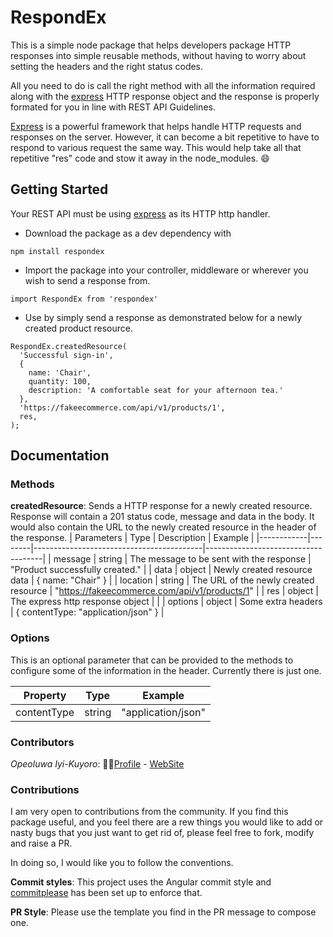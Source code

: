 # RespondEx

This is a simple node package that helps developers package HTTP responses into simple reusable methods, without having to worry about setting the headers and the right status codes.

All you need to do is call the right method with all the information required along with the [express](https://expressjs.com/) HTTP response object and the response is properly formated for you in line with REST API Guidelines.

[Express](https://expressjs.com/) is a powerful framework that helps handle HTTP requests and responses on the server. However, it can become a bit repetitive to have to respond to various request the same way. This would help take all that repetitive "res" code and stow it away in the node_modules. 😄

## Getting Started
Your REST API must be using [express](https://expressjs.com/) as its HTTP http handler.
- Download the package as a dev dependency with 
```
npm install respondex
```
- Import the package into your controller, middleware or wherever you wish to send a response from.
```
import RespondEx from 'respondex'
```
- Use by simply send a response as demonstrated below for a newly created product resource.
```
RespondEx.createdResource(
  'Successful sign-in',
  {
    name: 'Chair',
    quantity: 100,
    description: 'A comfortable seat for your afternoon tea.'
  },
  'https://fakeecommerce.com/api/v1/products/1',
  res,
);
```

## Documentation
### Methods
**createdResource**: Sends a HTTP response for a newly created resource. Response will contain a 201 status code, message and data in the body. It would also contain the URL to the newly created resource in the header of the response.
| Parameters | Type   | Description                              | Example                         |
|------------|--------|------------------------------------------|-------------------------------------|
| message    | string | The message to be sent with the response | "Product successfully created."               |
| data       | object | Newly created resource data              | { name: "Chair" }                                    |
| location   | string | The URL of the newly created resource    | "https://fakeecommerce.com/api/v1/products/1" |
| res        | object | The express http response object         |                                                      |
| options    | object | Some extra headers                       | { contentType: "application/json" }                 |

### Options
This is an optional parameter that can be provided to the methods to configure some of the information in the header. Currently there is just one.

| Property    | Type   | Example            |
|-------------|--------|--------------------|
| contentType | string | "application/json" |

### Contributors
_Opeoluwa Iyi-Kuyoro_: 👨🏿[Profile](https://github.com/IyiKuyoro) - [WebSite](https://iyikuyoro.com)

### Contributions
I am very open to contributions from the community. If you find this package useful, and you feel there are a rew things you would like to add or nasty bugs that you just want to get rid of, please feel free to fork, modify and raise a PR.

In doing so, I would like you to follow the conventions.

**Commit styles**: This project uses the Angular commit style and [commitplease](https://www.npmjs.com/package/commitplease) has been set up to enforce that.

**PR Style**: Please use the template you find in the PR message to compose one.
